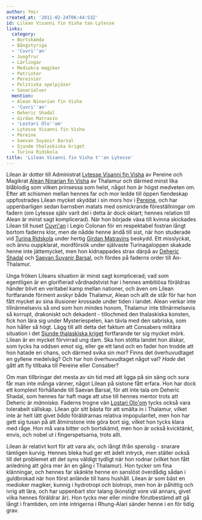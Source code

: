 ```yaml
---
author: Ymir
created_at: '2011-02-24T06:44:53Z'
id: Lilean Visanni fin Visha tan Lytesse
links:
  category:
  - Bortskämda
  - Bångstyriga
  - 'Cuvri''an'
  - Jungfrur
  - Lärlingar
  - Mediokra magiker
  - Patrioter
  - Pereinier
  - Politiska spelpjäser
  - Sanarialver
  mention:
  - Alean Ninarian fin Visha
  - 'Cuvri''an'
  - Deheric Shadal
  - Girdan Matravin
  - 'Lostari Olo''om'
  - Lytesse Visanni fin Visha
  - Pereine
  - Saevan Suyanir Barsal
  - Sjunde thalaskiska kriget
  - Turina Ridskola
title: 'Lilean Visanni fin Visha t''an Lytesse'
---
```


Lilean är dotter till Administrat [Lytesse Visanni fin Visha] av Pereine och Magikrat [Alean
Ninarian fin Visha] av Thalamur och därmed minst lika blåblodig som vilken prinsessa som helst,
något hon är högst medveten om. Efter att schismen mellan hennes far och mor ledde till öppen
fiendeskap uppfostrades Lilean mycket skyddat i sin mors hov i [Pereine], och har uppenbarligen
sedan barnsben matats med osmickrande föreställningar om fadern (om Lytesse själv varit del i detta
är dock oklart; hennes relation till Alean är minst sagt komplicerad). När hon började växa till
kvinna skickades Lilean till huset [Cuvri'an] i Legio Colonan för en respektabel fostran långt
bortom faderns klor, men de nådde henne ändå till sist, när hon studerade vid [Turina Ridskola]
under hertig [Girdan Matravins] beskydd. Ett misslyckat, och ännu ouppklarat, mordförsök under
självaste Turinagaloppen skakade henne inte jättemycket, men hon kidnappades strax därpå av [Deheric
Shadal] och [Saevan Suyanir Barsal], och fördes på faderns order till An-Thalamur.

Unga fröken Lileans situation är minst sagt komplicerad; vad som egentligen är en glorifierad
vårdnadstvist har i hennes ambitiösa föräldras händer blivit en veritabel kamp mellan nationer, och
även om Lilean fortfarande förment avskyr både Thalamur, Alean och allt de står för har hon fått
mycket av sina illusioner krossade under tiden i landet. Alean verkar inte tillnärmelsevis så ond
som hon mindes honom, Thalamur inte tillnärmelsevis så korrupt, drakoniskt och dekadent - tillochmed
den thalaskiska konsten, fick hon lära sig under Mysteriespelen, kan tävla med den sabriska, som hon
håller så högt. Lägg till allt detta det faktum att Consabers militära situation i det [Sjunde
thalaskiska kriget] fortfarande ter sig mycket mörk. Lilean är en mycket förvirrad ung dam. Ska hon
stötta landet hon älskar, som tycks ha oddsen emot sig, eller ge ett land och en fader hon trodde
att hon hatade en chans, och därmed svika sin mor? Finns det överhuvudtaget en gyllene medelväg? Och
har hon överhuvudtaget något val? *Hade* det gått att fly tillbaka till Pereine eller Consaber?

Om man tillbringar det mesta av sin tid med att ligga på sin säng och sura får man inte många
vänner, något Lilean på sistone fått erfara. Hon har dock ett komplext förhållande till Saevan
Barsal, för att inte tala om Deheric Shadal, som hennes far haft mage att utse till hennes mentor
trots att Deheric är *människa.* Faderns trogne vän [Lostari Olo'om] tycks också vara tolerabelt
sällskap. Lilean gör sitt bästa för att smälta in i Thalamur, vilket inte är helt lätt givet *båda*
föräldrarnas relativa impopularitet, men hon har gett sig tusan på att åtminstone inte göra bort
sig, vilket hon tycks klara med råge. Hon må vara bitter och bortskämd, men hon är också kvicktänkt,
envis, och nobel ut i fingerspetsarna, trots allt.

Lilean är relativt kort för att vara alv, och långt ifrån spenslig - snarare tämligen kurvig. Hennes
bleka hud ger ett ädelt intryck, men ställer också till det problemet att det syns väldigt tydligt
när hon rodnar (vilket hon fått anledning att göra mer än en gång i Thalamur). Hon tycker om fina
klänningar, och hennes far skänkte henne en sanslöst överdådig sådan i guldbrokad när hon först
anlände till hans hushåll. Lilean är som bäst en medioker magiker, kunnig i hydrotropi och biotropi,
men hon är påhittig och ivrig att lära, och har uppenbart stor talang (konstigt vore väl annars,
givet vilka hennes föräldrar är). Hon tycks mer eller mindre förutbestämd att gå långt i framtiden,
om inte intrigerna i Rhung-Alari sänder henne i en för tidig grav.

  [Lytesse Visanni fin Visha]: Lytesse_Visanni_fin_Visha
  [Alean Ninarian fin Visha]: Alean_Ninarian_fin_Visha
  [Pereine]: Pereine
  [Cuvri'an]: Cuvrian
  [Turina Ridskola]: Turina_Ridskola
  [Girdan Matravins]: Girdan_Matravin
  [Deheric Shadal]: Deheric_Shadal
  [Saevan Suyanir Barsal]: Saevan_Suyanir_Barsal
  [Sjunde thalaskiska kriget]: Sjunde_thalaskiska_kriget
  [Lostari Olo'om]: Lostari_Oloom